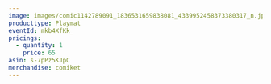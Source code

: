 ```yaml
---
image: images/comic1142789091_1836531659838081_4339952458373380317_n.jpg
producttype: Playmat
eventId: mkb4XfKk_
pricings:
  - quantity: 1
    price: 65
asin: s-7pPz5KJpC
merchandise: comiket
---
```

